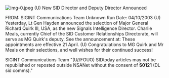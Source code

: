 ![img-0.jpeg](img-0.jpeg)
(U) New SID Director and Deputy Director Announced

FROM: SIGINT Communications Team
Unknown
Run Date: 04/10/2003
(U) Yesterday, Lt Gen Hayden announced the selection of Major General Richard Quirk III, USA, as the new Signals Intelligence Director. Charlie Meals, currently Chief of the SID Customer Relationships Directorate, will serve as MG Quirk's deputy. See the announcement at:
These appointments are effective 21 April.
(U) Congratulations to MG Quirk and Mr Meals on their selections, and well wishes for their continued success!

SIGINT Communications Team
"(U//FOUO) SIDtoday articles may not be republished or reposted outside NSANet without the consent of $\mathbf{S 0 1 2 1}$ (DL sid comms)."
